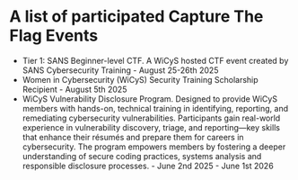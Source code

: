 # A list of participated Capture The Flag Events
- Tier 1: SANS Beginner-level CTF. A WiCyS hosted CTF event created by SANS Cybersecurity Training - August 25-26th 2025
- Women in Cybersecurity (WiCyS) Security Training Scholarship Recipient - August 5th 2025
- WiCyS Vulnerability Disclosure Program. Designed to provide WiCyS members with hands-on, technical training in identifying, reporting, and remediating cybersecurity vulnerabilities. Participants gain real-world experience in vulnerability discovery, triage, and reporting—key skills that enhance their résumés and prepare them for careers in cybersecurity. The program empowers members by fostering a deeper understanding of secure coding practices, systems analysis and responsible disclosure processes. - June 2nd 2025 - June 1st 2026
